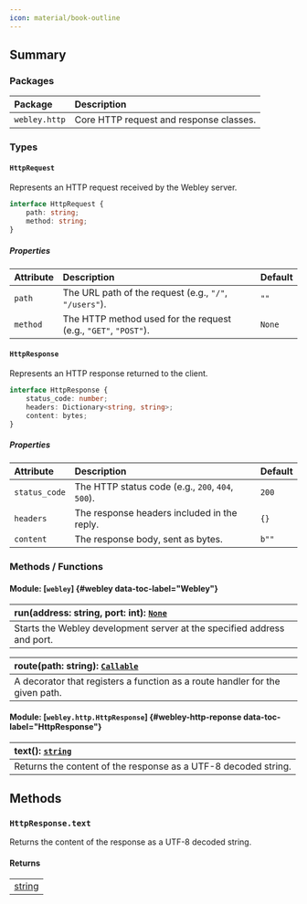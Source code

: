 ```yaml
---
icon: material/book-outline
---
```


## Summary

### Packages

| Package | Description |
| :-- | :-- |
| `webley.http` | Core HTTP request and response classes. |

### Types

#### `HttpRequest`

Represents an HTTP request received by the Webley server.

```ts linenums="0"
interface HttpRequest {
    path: string;
    method: string;
}
```

##### Properties

| Attribute | Description | Default |
| :-- | :-- | :-- |
| `path` | The URL path of the request (e.g., `"/"`, `"/users"`). | `""` |
| `method` | The HTTP method used for the request (e.g., `"GET"`, `"POST"`). | `None` |

#### `HttpResponse`

Represents an HTTP response returned to the client.


```ts linenums="0"
interface HttpResponse {
    status_code: number;
    headers: Dictionary<string, string>;
    content: bytes;
}
```

##### Properties

| Attribute | Description | Default |
| :-- | :-- | :-- |
| `status_code` | The HTTP status code (e.g., `200`, `404`, `500`). | `200` |
| `headers` | The response headers included in the reply. | `{}` |
| `content` | The response body, sent as bytes. | `b""` |

### Methods / Functions

#### Module: [`webley`] {#webley data-toc-label="Webley"}

| run(address: string, port: int): [`None`]() |
| :-- |
| Starts the Webley development server at the specified address and port. |

| route(path: string): [`Callable`]() | 
| :-- |
| A decorator that registers a function as a route handler for the given path. |

#### Module: [`webley.http.HttpResponse`] {#webley-http-reponse data-toc-label="HttpResponse"}


| text(): [`string`]() |
| :-- |
| Returns the content of the response as a UTF-8 decoded string. |

## Methods

### `HttpResponse.text`

Returns the content of the response as a UTF-8 decoded string.

#### Returns

<table>
    <tr>
        <td><a href="">string</a></td>
    </tr>
</table>